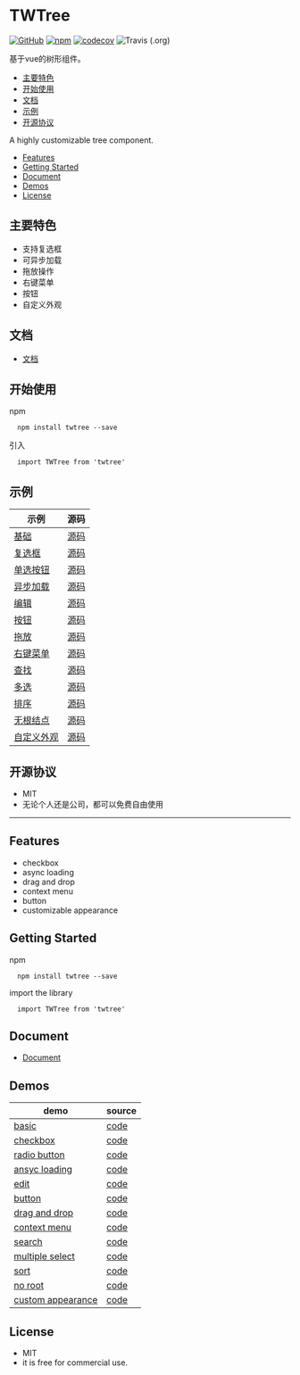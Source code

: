 # TWTree
[![GitHub](https://img.shields.io/github/license/tinywisp/twtree)](https://github.com/TinyWisp/twtree/blob/master/LICENSE)
[![npm](https://img.shields.io/npm/v/twtree)](https://www.npmjs.com/package/twtree)
[![codecov](https://codecov.io/gh/TinyWisp/twtree/branch/master/graph/badge.svg)](https://codecov.io/gh/TinyWisp/twtree)
![Travis (.org)](https://img.shields.io/travis/TinyWisp/twtree)

 基于vue的树形组件。

* [主要特色](#主要特色)
* [开始使用](#开始使用)
* [文档](https://github.com/TinyWisp/twtree/wiki/%E6%96%87%E6%A1%A3)
* [示例](#示例)
* [开源协议](#开源协议)

A highly customizable tree component.
* [Features](#features)
* [Getting Started](#getting-started)
* [Document](https://github.com/TinyWisp/twtree/wiki/Document)
* [Demos](#demos)
* [License](#license)


## 主要特色
 *  支持复选框
 *  可异步加载
 *  拖放操作
 *  右键菜单
 *  按钮
 *  自定义外观

## 文档
 *  [文档](https://github.com/TinyWisp/twtree/wiki/%E6%96%87%E6%A1%A3)

## 开始使用

 npm
 ```
   npm install twtree --save
 ```

 引入
 ```
   import TWTree from 'twtree'
 ```

## 示例
 示例|源码
 ---|---
 [基础](https://tinywisp.github.io/twtree/#/example/basic) | [源码](https://github.com/TinyWisp/twtree/blob/master/src/views/BasicExample.vue)
 [复选框](https://tinywisp.github.io/twtree/#/example/checkbox) | [源码](https://github.com/TinyWisp/twtree/blob/master/src/views/CheckboxExample.vue)
 [单选按钮](https://tinywisp.github.io/twtree/#/example/radio-button) | [源码](https://github.com/TinyWisp/twtree/blob/master/src/views/RadioButtonExample.vue)
 [异步加载](https://tinywisp.github.io/twtree/#/example/async) | [源码](https://github.com/TinyWisp/twtree/blob/master/src/views/AsyncExample.vue)
 [编辑](https://tinywisp.github.io/twtree/#/example/edit) | [源码](https://github.com/TinyWisp/twtree/blob/master/src/views/EditExample.vue)
 [按钮](https://tinywisp.github.io/twtree/#/example/button) | [源码](https://github.com/TinyWisp/twtree/blob/master/src/views/ButtonExample.vue)
 [拖放](https://tinywisp.github.io/twtree/#/example/drag-and-drop) | [源码](https://github.com/TinyWisp/twtree/blob/master/src/views/DragAndDropExample.vue)
 [右键菜单](https://tinywisp.github.io/twtree/#/example/contextmenu) | [源码](https://github.com/TinyWisp/twtree/blob/master/src/views/ContextMenuExample.vue)
 [查找](https://tinywisp.github.io/twtree/#/example/search) | [源码](https://github.com/TinyWisp/twtree/blob/master/src/views/SearchExample.vue)
 [多选](https://tinywisp.github.io/twtree/#/example/multi-select) | [源码](https://github.com/TinyWisp/twtree/blob/master/src/views/MultiSelectExample.vue)
 [排序](https://tinywisp.github.io/twtree/#/example/sort) | [源码](https://github.com/TinyWisp/twtree/blob/master/src/views/SortExample.vue)
 [无根结点](https://tinywisp.github.io/twtree/#/example/no-root) | [源码](https://github.com/TinyWisp/twtree/blob/master/src/views/NoRootExample.vue)
 [自定义外观](https://tinywisp.github.io/twtree/#/example/custom-appearance) | [源码](https://github.com/TinyWisp/twtree/blob/master/src/views/CustomAppearanceExample.vue)


## 开源协议
 * MIT
 * 无论个人还是公司，都可以免费自由使用
 
 ---
 

## Features
 *  checkbox
 *  async loading
 *  drag and drop
 *  context menu
 *  button
 *  customizable appearance

## Getting Started

 npm
 ```
   npm install twtree --save
 ```

 import the library
 ```
   import TWTree from 'twtree'
 ```

## Document
 *  [Document](https://github.com/TinyWisp/twtree/wiki/Document)

## Demos
 demo | source
 --- | ---
 [basic](https://tinywisp.github.io/twtree/#/example/basic) | [code](https://github.com/TinyWisp/twtree/blob/master/src/views/BasicExample.vue)
 [checkbox](https://tinywisp.github.io/twtree/#/example/checkbox) | [code](https://github.com/TinyWisp/twtree/blob/master/src/views/CheckboxExample.vue)
 [radio button](https://tinywisp.github.io/twtree/#/example/radio-button) | [code](https://github.com/TinyWisp/twtree/blob/master/src/views/RadioButtonExample.vue)
 [ansyc loading](https://tinywisp.github.io/twtree/#/example/async) | [code](https://github.com/TinyWisp/twtree/blob/master/src/views/AsyncExample.vue)
 [edit](https://tinywisp.github.io/twtree/#/example/edit) | [code](https://github.com/TinyWisp/twtree/blob/master/src/views/EditExample.vue)
 [button](https://tinywisp.github.io/twtree/#/example/button) | [code](https://github.com/TinyWisp/twtree/blob/master/src/views/ButtonExample.vue)
 [drag and drop](https://tinywisp.github.io/twtree/#/example/drag-and-drop) | [code](https://github.com/TinyWisp/twtree/blob/master/src/views/DragAndDropExample.vue)
 [context menu](https://tinywisp.github.io/twtree/#/example/contextmenu) | [code](https://github.com/TinyWisp/twtree/blob/master/src/views/ContextMenuExample.vue)
 [search](https://tinywisp.github.io/twtree/#/example/search) | [code](https://github.com/TinyWisp/twtree/blob/master/src/views/SearchExample.vue)
 [multiple select](https://tinywisp.github.io/twtree/#/example/multi-select) | [code](https://github.com/TinyWisp/twtree/blob/master/src/views/MultiSelectExample.vue)
 [sort](https://tinywisp.github.io/twtree/#/example/sort) | [code](https://github.com/TinyWisp/twtree/blob/master/src/views/SortExample.vue)
 [no root](https://tinywisp.github.io/twtree/#/example/no-root) | [code](https://github.com/TinyWisp/twtree/blob/master/src/views/NoRootExample.vue)
 [custom appearance](https://tinywisp.github.io/twtree/#/example/custom-appearance) | [code](https://github.com/TinyWisp/twtree/blob/master/src/views/CustomAppearanceExample.vue)
 
## License
 * MIT
 * it is free for commercial use.
 